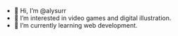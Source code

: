 - 👋 Hi, I’m @alysurr
- 👀 I’m interested in video games and digital illustration. 
- 🌱 I’m currently learning web development.

<!---
alysurr/alysurr is a ✨ special ✨ repository because its `README.md` (this file) appears on your GitHub profile.
You can click the Preview link to take a look at your changes.
--->
